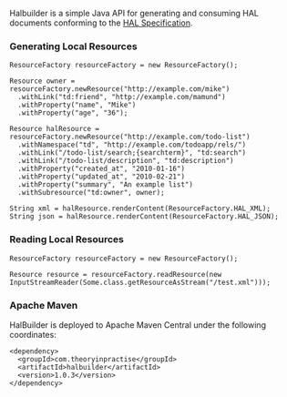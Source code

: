 Halbuilder is a simple Java API for generating and consuming HAL documents conforming to the
[HAL Specification](http://stateless.co/hal_specification.html).

### Generating Local Resources

    ResourceFactory resourceFactory = new ResourceFactory();

    Resource owner = resourceFactory.newResource("http://example.com/mike")
      .withLink("td:friend", "http://example.com/mamund")
      .withProperty("name", "Mike")
      .withProperty("age", "36");

    Resource halResource = resourceFactory.newResource("http://example.com/todo-list")
      .withNamespace("td", "http://example.com/todoapp/rels/")
      .withLink("/todo-list/search;{searchterm}", "td:search")
      .withLink("/todo-list/description", "td:description")
      .withProperty("created_at", "2010-01-16")
      .withProperty("updated_at", "2010-02-21")
      .withProperty("summary", "An example list")
      .withSubresource("td:owner", owner);

    String xml = halResource.renderContent(ResourceFactory.HAL_XML);
    String json = halResource.renderContent(ResourceFactory.HAL_JSON);

### Reading Local Resources

    ResourceFactory resourceFactory = new ResourceFactory();

    Resource resource = resourceFactory.readResource(new InputStreamReader(Some.class.getResourceAsStream("/test.xml")));

### Apache Maven

HalBuilder is deployed to Apache Maven Central under the following coordinates:

    <dependency>
      <groupId>com.theoryinpractise</groupId>
      <artifactId>halbuilder</artifactId>
      <version>1.0.3</version>
    </dependency>
